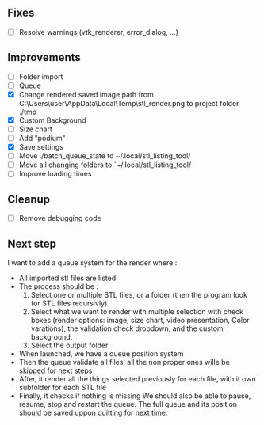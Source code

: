 ## Fixes

- [ ] Resolve warnings (vtk_renderer, error_dialog, ...)

## Improvements

- [ ] Folder import
- [ ] Queue
- [x] Change rendered saved image path from C:\Users\user\AppData\Local\Temp\stl_render.png to project folder ./tmp
- [x] Custom Background
- [ ] Size chart
- [ ] Add "podium"
- [x] Save settings
- [ ] Move ./batch_queue_state to ~/.local/stl_listing_tool/
- [ ] Move all changing folders to `~/.local/stl_listing_tool/
- [ ] Improve loading times

## Cleanup

- [ ] Remove debugging code

## Next step

I want to add a queue system for the render where :

- All imported stl files are listed
- The process should be :
  1. Select one or multiple STL files, or a folder (then the program look for STL files recursivly)
  2. Select what we want to render with multiple selection with check boxes (render options: image, size chart, video presentation, Color varations), the validation check dropdown, and the custom background.
  3. Select the output folder
- When launched, we have a queue position system
- Then the queue validate all files, all the non proper ones wille be skipped for next steps
- After, it render all the things selected previously for each file, with it own subfolder for each STL file
- Finally, it checks if nothing is missing
  We should also be able to pause, resume, stop and restart the queue.
  The full queue and its position should be saved uppon quitting for next time.
